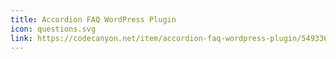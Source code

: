 ```yaml
---
title: Accordion FAQ WordPress Plugin
icon: questions.svg
link: https://codecanyon.net/item/accordion-faq-wordpress-plugin/5493363
---
```

